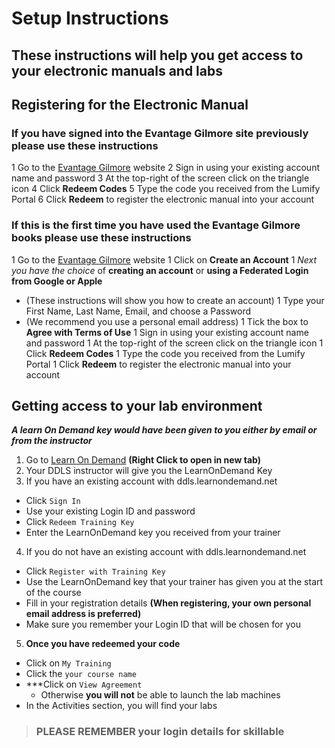 # Setup Instructions

## These instructions will help you get access to your electronic manuals and labs

## Registering for the Electronic Manual
### If you have signed into the Evantage Gilmore site previously please use these instructions
1 Go to the [Evantage Gilmore](https://evantage.gilmoreglobal.com/) website
2 Sign in using your existing account name and password
3 At the top-right of the screen click on the triangle icon
4 Click **Redeem Codes**
5 Type the code you received from the Lumify Portal
6 Click **Redeem** to register the electronic manual into your account

### If this is the first time you have used the Evantage Gilmore books please use these instructions
1 Go to the [Evantage Gilmore](https://evantage.gilmoreglobal.com/) website
1 Click on **Create an Account**
1 *Next you have the choice* of **creating an account** or **using a Federated Login from Google or Apple**
  - (These instructions will show you how to create an account)
1 Type your First Name, Last Name, Email, and choose a Password
  - (We recommend you use a personal email address)
1 Tick the box to **Agree with Terms of Use**
1 Sign in using your existing account name and password
1 At the top-right of the screen click on the triangle icon
1 Click **Redeem Codes**
1 Type the code you received from the Lumify Portal
1 Click **Redeem** to register the electronic manual into your account


## Getting access to your lab environment
***A learn On Demand key would have been given to you either by email or from the instructor***

1. Go to [Learn On Demand](https://ddls.learnondemand.net) **(Right Click to open in new tab)**
2. Your DDLS instructor will give you the LearnOnDemand Key
3. If you have an existing account with ddls.learnondemand.net
  - Click ```Sign In```
  - Use your existing Login ID and password
  - Click ```Redeem Training Key```
  - Enter the LearnOnDemand key you received from your trainer
4. If you do not have an existing account with ddls.learnondemand.net
  - Click `Register with Training Key`  
  - Use the LearnOnDemand key that your trainer has given you at the start of the course
  - Fill in your registration details **(When registering, your own personal email address is preferred)**
  - Make sure you remember your Login ID that will be chosen for you
5. **Once you have redeemed your code**
  - Click on ```My Training```
  - Click the ```your course name```
  - ***Click on ```View Agreement``` 
    - Otherwise **you will not** be able to launch the lab machines
  - In the Activities section, you will find your labs

> ### **PLEASE REMEMBER your login details for skillable** ###

